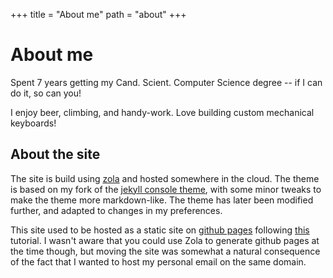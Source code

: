 +++
title = "About me"
path = "about"
+++

# About me

Spent 7 years getting my Cand. Scient. Computer Science degree -- if I can do
it, so can you!

I enjoy beer, climbing, and handy-work. Love building custom mechanical keyboards!



## About the site

The site is build using [zola](https://www.getzola.org) and hosted somewhere in
the cloud. The theme is based on my fork of the
[jekyll console theme](https://github.com/b2a3e8/jekyll-theme-console), with
some minor tweaks to make the theme more markdown-like. The theme has later been
modified further, and adapted to changes in my preferences.


This site used to be hosted as a static site on
[github pages](https://pages.github.com/) following
[this](https://blog.cloudflare.com/secure-and-fast-github-pages-with-cloudflare/)
tutorial. I wasn't aware that you could use Zola to generate github pages at the
time though, but moving the site was somewhat a natural consequence of the fact
that I wanted to host my personal email on the same domain.
